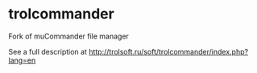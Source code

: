 trolcommander
=============

Fork of muCommander file manager

See a full description at http://trolsoft.ru/soft/trolcommander/index.php?lang=en